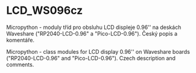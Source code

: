 # LCD_WS096cz
Micropython - moduly tříd pro obsluhu LCD displeje 0.96'' na deskách Waveshare ("RP2040-LCD-0.96" a "Pico-LCD-0.96").
Český popis a komentáře.



Micropython - class modules for LCD display 0.96'' on Waveshare boards ("RP2040-LCD-0.96" and "Pico-LCD-0.96").
Czech description and comments.
